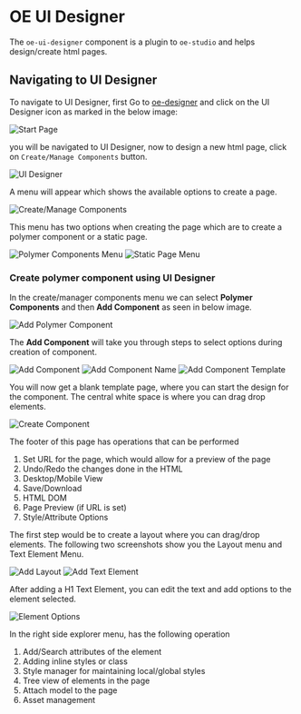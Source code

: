 # OE UI Designer

The `oe-ui-designer` component is a plugin to `oe-studio` and helps design/create html pages.

## Navigating to UI Designer

To navigate to UI Designer, first Go to [oe-designer](http://localhost:3000/designer) and click on the UI Designer icon as marked in the below image:

![Start Page][start-page]

you will be navigated to UI Designer, now to design a new html page, click on `Create/Manage Components` button.

![UI Designer][ui-designer-home]

A menu will appear which shows the available options to create a page.

![Create/Manage Components][create-manage-component]

This menu has two options when creating the page which are to create a polymer component or a static page.

![Polymer Components Menu][create-polymer-component]
![Static Page Menu][create-static-page]

### Create polymer component using UI Designer

In the create/manager components menu we can select **Polymer Components** and then **Add Component** as seen in below image.

![Add Polymer Component][add-polymer-component]

The **Add Component** will take you through steps to select options during creation of component.

![Add Component][add-component]
![Add Component Name][add-component-name]
![Add Component Template][add-component-template]

You will now get a blank template page, where you can start the design for the component. The central white space is where you can drag drop elements.

![Create Component][create-component-html]

The footer of this page has operations that can be performed
1. Set URL for the page, which would allow for a preview of the page
2. Undo/Redo the changes done in the HTML
3. Desktop/Mobile View
4. Save/Download
5. HTML DOM
6. Page Preview (if URL is set)
7. Style/Attribute Options

The first step would be to create a layout where you can drag/drop elements. The following two screenshots show you the Layout menu and Text Element Menu.

![Add Layout][add-layout]
![Add Text Element][add-text-element]

After adding a H1 Text Element, you can edit the text and add options to the element selected.

![Element Options][element-options]

In the right side explorer menu, has the following operation
1. Add/Search attributes of the element
2. Adding inline styles or class
3. Style manager for maintaining local/global styles
4. Tree view of elements in the page
5. Attach model to the page
6. Asset management

[start-page]:  images/start-page.png "Start Page"
[ui-designer-home]: images/home.png "UI Designer"
[create-manage-component]: images/footer.png "Create/Manage Components"
[create-polymer-component]:images/footer-polymer.png "Polymer Components Menu"
[create-static-page]:images/footer-static.png "Static Page Menu"
[add-polymer-component]: images/create-component.png "Add Polymer Component"
[add-component]: images/add-component.png "Add Component"
[add-component-name]: images/add-component-name.png "Add Component Name"
[add-component-template]: images/add-component-template.png "Add Component Template"
[create-component-html]: images/create-html.png "Create Component HTML"
[set-component-url]: images/create-html-seturl.png "Set Component URL"
[html-dom]: images/create-html-elements.png "HTML DOM"
[add-layout]: images/create-html-layout.png "Add Layout"
[add-text-element]: images/create-html-text-ele.png "Add Text Element"
[element-options]: images/create-html-options.png "Element Options"